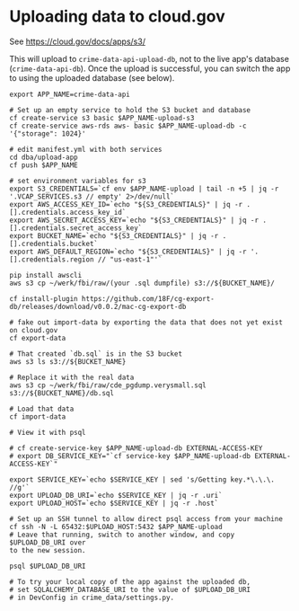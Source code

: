 
Uploading data to cloud.gov
===========================

See https://cloud.gov/docs/apps/s3/

This will upload to `crime-data-api-upload-db`, not to the live app's
database (`crime-data-api-db`).  Once the upload is successful, you can
switch the app to using the uploaded database (see below).

    export APP_NAME=crime-data-api

    # Set up an empty service to hold the S3 bucket and database
    cf create-service s3 basic $APP_NAME-upload-s3
    cf create-service aws-rds aws- basic $APP_NAME-upload-db -c '{"storage": 1024}'

    # edit manifest.yml with both services
    cd dba/upload-app
    cf push $APP_NAME

    # set environment variables for s3
    export S3_CREDENTIALS=`cf env $APP_NAME-upload | tail -n +5 | jq -r '.VCAP_SERVICES.s3 // empty' 2>/dev/null`
    export AWS_ACCESS_KEY_ID=`echo "${S3_CREDENTIALS}" | jq -r .[].credentials.access_key_id`
    export AWS_SECRET_ACCESS_KEY=`echo "${S3_CREDENTIALS}" | jq -r .[].credentials.secret_access_key`
    export BUCKET_NAME=`echo "${S3_CREDENTIALS}" | jq -r .[].credentials.bucket`
    export AWS_DEFAULT_REGION=`echo "${S3_CREDENTIALS}" | jq -r '.[].credentials.region // "us-east-1"'`

    pip install awscli
    aws s3 cp ~/werk/fbi/raw/(your .sql dumpfile) s3://${BUCKET_NAME}/

    cf install-plugin https://github.com/18F/cg-export-db/releases/download/v0.0.2/mac-cg-export-db

    # fake out import-data by exporting the data that does not yet exist on cloud.gov
    cf export-data

    # That created `db.sql` is in the S3 bucket
    aws s3 ls s3://${BUCKET_NAME}

    # Replace it with the real data
    aws s3 cp ~/werk/fbi/raw/cde_pgdump.verysmall.sql s3://${BUCKET_NAME}/db.sql

    # Load that data
    cf import-data

    # View it with psql

    # cf create-service-key $APP_NAME-upload-db EXTERNAL-ACCESS-KEY
    # export DB_SERVICE_KEY="`cf service-key $APP_NAME-upload-db EXTERNAL-ACCESS-KEY`"

    export SERVICE_KEY=`echo $SERVICE_KEY | sed 's/Getting key.*\.\.\. //g'`
    export UPLOAD_DB_URI=`echo $SERVICE_KEY | jq -r .uri`
    export UPLOAD_HOST=`echo $SERVICE_KEY | jq -r .host`

    # Set up an SSH tunnel to allow direct psql access from your machine
    cf ssh -N -L 65432:$UPLOAD_HOST:5432 $APP_NAME-upload
    # Leave that running, switch to another window, and copy $UPLOAD_DB_URI over
    to the new session.

    psql $UPLOAD_DB_URI

    # To try your local copy of the app against the uploaded db,
    # set SQLALCHEMY_DATABASE_URI to the value of $UPLOAD_DB_URI
    # in DevConfig in crime_data/settings.py.
